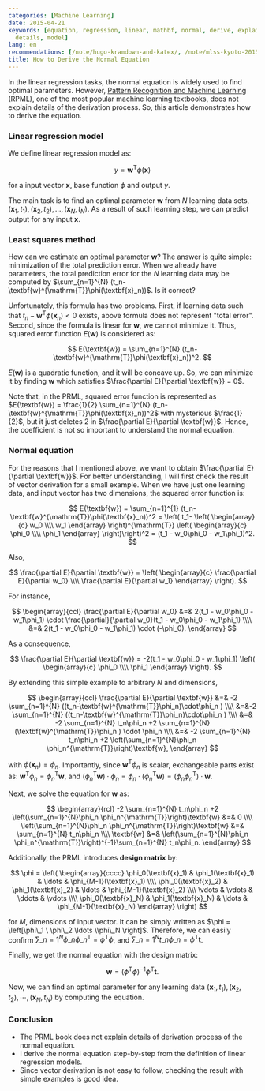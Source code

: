 ```yaml
---
categories: [Machine Learning]
date: 2015-04-21
keywords: [equation, regression, linear, mathbf, normal, derive, explain, optimal,
  details, model]
lang: en
recommendations: [/note/hugo-kramdown-and-katex/, /note/mlss-kyoto-2015/, /note/machine-learning-product/]
title: How to Derive the Normal Equation
---
```


In the linear regression tasks, the normal equation is widely used to find optimal parameters. However, [Pattern Recognition and Machine Learning](http://www.springer.com/gp/book/9780387310732) (RPML), one of the most popular machine learning textbooks, does not explain details of the derivation process. So, this article demonstrates how to derive the equation.

### Linear regression model

We define linear regression model as:

$$
y = \textbf{w}^{\mathrm{T}}\phi(\textbf{x})
$$

for a input vector $\textbf{x}$, base function $\phi$ and output $y$.

The main task is to find an optimal parameter $\textbf{w}$ from $N$ learning data sets, $(\textbf{x}_1, t_1), (\textbf{x}_2, t_2), \ldots, (\textbf{x}_N, t_N)$. As a result of such learning step, we can predict output for any input $\textbf{x}$.

### Least squares method

How can we estimate an optimal parameter $\textbf{w}$? The answer is quite simple: minimization of the total prediction error. When we already have parameters, the total prediction error for the $N$ learning data may be computed by $\sum_{n=1}^{N} (t_n-\textbf{w}^{\mathrm{T}}\phi(\textbf{x}_n))$. Is it correct?

Unfortunately, this formula has two problems. First, if learning data such that $t_n-\textbf{w}^{\mathrm{T}}\phi(\textbf{x}_n)< 0$ exists, above formula does not represent "total error". Second, since the formula is linear for $\textbf{w}$, we cannot minimize it. Thus, squared error function $E(\textbf{w})$ is considered as:

$$
E(\textbf{w}) = \sum_{n=1}^{N} (t_n-\textbf{w}^{\mathrm{T}}\phi(\textbf{x}_n))^2.
$$

$E(\textbf{w})$ is a quadratic function, and it will be concave up. So, we can minimize it by finding $\textbf{w}$ which satisfies $\frac{\partial E}{\partial \textbf{w}} = 0$.

Note that, in the PRML, squared error function is represented as $E(\textbf{w}) = \frac{1}{2} \sum_{n=1}^{N} (t_n-\textbf{w}^{\mathrm{T}}\phi(\textbf{x}_n))^2$ with mysterious $\frac{1}{2}$, but it just deletes $2$ in $\frac{\partial E}{\partial \textbf{w}}$. Hence, the coefficient is not so important to understand the normal equation.

### Normal equation

For the reasons that I mentioned above, we want to obtain $\frac{\partial E}{\partial \textbf{w}}$. For better understanding, I will first check the result of vector derivation for a small example. When we have just one learning data, and input vector has two dimensions, the squared error function is:

$$
E(\textbf{w}) = \sum_{n=1}^{1} (t_n-\textbf{w}^{\mathrm{T}}\phi(\textbf{x}_n))^2
= \left( t_1- \left(
    \begin{array}{c}
      w_0 \\\\
      w_1
    \end{array}
  \right)^{\mathrm{T}}
  \left(
    \begin{array}{c}
      \phi_0 \\\\
      \phi_1
    \end{array}
  \right)\right)^2
= (t_1 - w_0\phi_0 - w_1\phi_1)^2.
$$

Also,

$$
\frac{\partial E}{\partial \textbf{w}}
= \left(
    \begin{array}{c}
      \frac{\partial E}{\partial w_0} \\\\
      \frac{\partial E}{\partial w_1}
    \end{array}
  \right).
$$

For instance,

$$
\begin{array}{ccl}
\frac{\partial E}{\partial w_0} &=& 2(t_1 - w_0\phi_0 - w_1\phi_1) \cdot \frac{\partial}{\partial w_0}(t_1 - w_0\phi_0 - w_1\phi_1) \\\\
&=& 2(t_1 - w_0\phi_0 - w_1\phi_1) \cdot (-\phi_0).
\end{array}
$$

As a consequence,

$$
\frac{\partial E}{\partial \textbf{w}}
= -2(t_1 - w_0\phi_0 - w_1\phi_1) \left(
    \begin{array}{c}
      \phi_0 \\\\
      \phi_1
    \end{array}
  \right).
$$

By extending this simple example to arbitrary $N$ and dimensions,

$$
\begin{array}{ccl}
\frac{\partial E}{\partial \textbf{w}}
&=& -2 \sum_{n=1}^{N} ((t_n-\textbf{w}^{\mathrm{T}}\phi_n)\cdot\phi_n ) \\\\
&=&-2 \sum_{n=1}^{N} ((t_n-\textbf{w}^{\mathrm{T}}\phi_n)\cdot\phi_n ) \\\\
&=& -2 \sum_{n=1}^{N} t_n\phi_n +2 \sum_{n=1}^{N}(\textbf{w}^{\mathrm{T}}\phi_n ) \cdot \phi_n \\\\
&=& -2 \sum_{n=1}^{N} t_n\phi_n +2 \left(\sum_{n=1}^{N}\phi_n \phi_n^{\mathrm{T}}\right)\textbf{w},
\end{array}
$$

with $\phi(\textbf{x}_n)=\phi_n$. Importantly, since $\textbf{w}^{\mathrm{T}}\phi_n$ is scalar, exchangeable parts exist as: $\textbf{w}^{\mathrm{T}}\phi_n = \phi_n^{\mathrm{T}}\textbf{w}$, and $(\phi_n^{\mathrm{T}}\textbf{w})\cdot\phi_n = \phi_n \cdot (\phi_n^{\mathrm{T}}\textbf{w}) = (\phi_n\phi_n^{\mathrm{T}})\cdot\textbf{w}$.

Next, we solve the equation for $\textbf{w}$ as:

$$
\begin{array}{rcl}
-2 \sum_{n=1}^{N} t_n\phi_n +2 \left(\sum_{n=1}^{N}\phi_n \phi_n^{\mathrm{T}}\right)\textbf{w} &=& 0 \\\\
\left(\sum_{n=1}^{N}\phi_n \phi_n^{\mathrm{T}}\right)\textbf{w} &=& \sum_{n=1}^{N} t_n\phi_n \\\\
\textbf{w} &=& \left(\sum_{n=1}^{N}\phi_n \phi_n^{\mathrm{T}}\right)^{-1}\sum_{n=1}^{N} t_n\phi_n.
\end{array}
$$

Additionally, the PRML introduces __design matrix__ by:

$$
\phi = \left(
    \begin{array}{cccc}
      \phi_0(\textbf{x}_1) & \phi_1(\textbf{x}_1) & \ldots & \phi_{M-1}(\textbf{x}_1) \\\\
      \phi_0(\textbf{x}_2) & \phi_1(\textbf{x}_2) & \ldots & \phi_{M-1}(\textbf{x}_2) \\\\
      \vdots & \vdots & \ddots & \vdots \\\\
      \phi_0(\textbf{x}_N) & \phi_1(\textbf{x}_N) & \ldots & \phi_{M-1}(\textbf{x}_N)
     \end{array}
  \right)
$$

for $M$, dimensions of input vector. It can be simply written as $\phi = \left[\phi\_1 \ \phi\_2 \ldots \\phi\_N \right]$. Therefore, we can easily confirm $\sum\_{n=1}^{N} \phi\_n \phi\_n^{\mathrm{T}} = \phi^{\mathrm{T}} \phi$, and $\sum\_{n=1}^{N} t\_n\phi\_n = \phi^{\mathrm{T}} \textbf{t}$.

Finally, we get the normal equation with the design matrix:

$$
\textbf{w} = (\phi^{\mathrm{T}}\phi)^{-1}\phi^{\mathrm{T}}\textbf{t}.
$$

Now, we can find an optimal parameter for any learning data $(\mathbf{x}_1, t_1), (\mathbf{x}_2, t_2), \cdots, (\mathbf{x}_N, t_N)$ by computing the equation.

### Conclusion

- The PRML book does not explain details of derivation process of the normal equation.
- I derive the normal equation step-by-step from the definition of linear regression models.
- Since vector derivation is not easy to follow, checking the result with simple examples is good idea.
